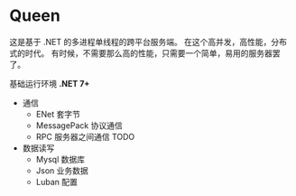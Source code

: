 # Queen

这是基于 .NET 的多进程单线程的跨平台服务端。
在这个高并发，高性能，分布式的时代。
有时候，不需要那么高的性能，只需要一个简单，易用的服务器罢了。

基础运行环境 **.NET 7+**

- 通信
  - ENet 套字节
  - MessagePack 协议通信
  - RPC 服务器之间通信 TODO
- 数据读写
  - Mysql 数据库
  - Json  业务数据
  - Luban 配置
